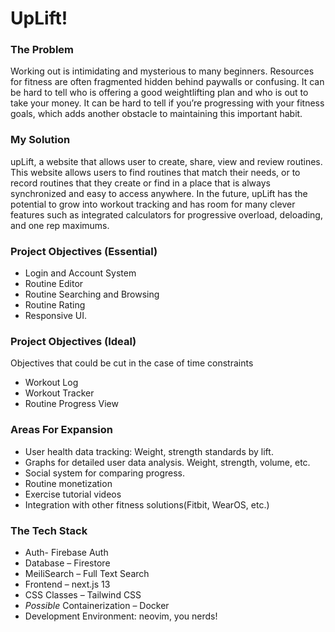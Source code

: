 # UpLift!

### The Problem
Working out is intimidating and mysterious to many beginners. Resources for fitness are often fragmented hidden behind paywalls or confusing. It can be hard to tell who is offering a good weightlifting plan and who is out to take your money. It can be hard to tell if you’re progressing with your fitness goals, which adds another obstacle to maintaining this important habit.

### My Solution
upLift, a website that allows user to create, share, view and review routines. 
This website allows users to find routines that match their needs, or to record routines that they create or find in a place that is always synchronized and easy to access anywhere.
In the future, upLift has the potential to grow into workout tracking and has room for many clever features such as integrated calculators for progressive overload, deloading, and one rep maximums.

### Project Objectives (Essential)
- Login and Account System
- Routine Editor
- Routine Searching and Browsing
- Routine Rating
- Responsive UI.

### Project Objectives (Ideal)
Objectives that could be cut in the case of time constraints
- Workout Log 
- Workout Tracker
- Routine Progress View

### Areas For Expansion
- User health data tracking: Weight, strength standards by lift.
- Graphs for detailed user data analysis. Weight, strength, volume, etc.
- Social system for comparing progress.
- Routine monetization
- Exercise tutorial videos
- Integration with other fitness solutions(Fitbit, WearOS, etc.)

### The Tech Stack
- Auth- Firebase Auth
- Database – Firestore
- MeiliSearch – Full Text Search
- Frontend – next.js 13
- CSS Classes – Tailwind CSS
- *Possible* Containerization – Docker 
- Development Environment: neovim, you nerds!
